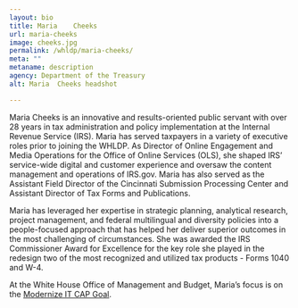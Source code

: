 ```yaml
---
layout: bio
title: Maria	Cheeks
url: maria-cheeks
image: cheeks.jpg
permalink: /whldp/maria-cheeks/
meta: ""
metaname: description
agency: Department of the Treasury
alt: Maria	Cheeks headshot

---
```


Maria Cheeks is an innovative and results-oriented public servant with over 28 years in tax administration and policy implementation at the Internal Revenue Service (IRS). Maria has served taxpayers in a variety of executive roles prior to joining the WHLDP. As Director of Online Engagement and Media Operations for the Office of Online Services (OLS), she shaped IRS’ service-wide digital and customer experience and oversaw the content management and operations of IRS.gov. Maria has also served as the Assistant Field Director of the Cincinnati Submission Processing Center and Assistant Director of Tax Forms and Publications.

Maria has leveraged her expertise in strategic planning, analytical research, project management, and federal multilingual and diversity policies into a people-focused approach that has helped her deliver superior outcomes in the most challenging of circumstances. She was awarded the IRS Commissioner Award for Excellence for the key role she played in the redesign two of the most recognized and utilized tax products - Forms 1040 and W-4.

At the White House Office of Management and Budget, Maria’s focus is on the [Modernize IT CAP Goal](https://www.performance.gov/CAP/it-mod/).
